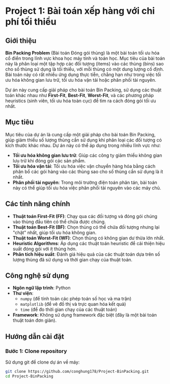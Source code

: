 # Project 1: Bài toán xếp hàng với chi phí tối thiểu

## Giới thiệu

**Bin Packing Problem** (Bài toán Đóng gói thùng) là một bài toán tối ưu hóa cổ điển trong lĩnh vực khoa học máy tính và toán học. Mục tiêu của bài toán này là phân loại một tập hợp các đối tượng (items) vào các thùng (bins) sao cho số thùng sử dụng là tối thiểu, với mỗi thùng có một dung lượng cố định. Bài toán này có rất nhiều ứng dụng thực tiễn, chẳng hạn như trong việc tối ưu hóa không gian lưu trữ, tối ưu hóa vận tải hoặc phân phối tài nguyên.

Dự án này cung cấp giải pháp cho bài toán Bin Packing, sử dụng các thuật toán khác nhau như **First-Fit**, **Best-Fit**, **Worst-Fit**, và các phương pháp heuristics (sinh viên, tối ưu hóa toàn cục) để tìm ra cách đóng gói tối ưu nhất.

## Mục tiêu

Mục tiêu của dự án là cung cấp một giải pháp cho bài toán Bin Packing, giúp giảm thiểu số lượng thùng cần sử dụng khi phân loại các đối tượng có kích thước khác nhau. Dự án này có thể áp dụng trong nhiều lĩnh vực như:

- **Tối ưu hóa không gian lưu trữ**: Giúp các công ty giảm thiểu không gian lưu trữ khi đóng gói các sản phẩm.
- **Tối ưu hóa vận tải**: Tối ưu hóa việc vận chuyển hàng hóa bằng cách phân bổ các gói hàng vào các thùng sao cho số thùng cần sử dụng là ít nhất.
- **Phân phối tài nguyên**: Trong môi trường điện toán phân tán, bài toán này có thể giúp tối ưu hóa việc phân phối tài nguyên vào các máy chủ.

## Các tính năng chính

- **Thuật toán First-Fit (FF)**: Chạy qua các đối tượng và đóng gói chúng vào thùng đầu tiên có thể chứa được chúng.
- **Thuật toán Best-Fit (BF)**: Chọn thùng có thể chứa đối tượng nhưng lại "chật" nhất, giúp tối ưu hóa không gian.
- **Thuật toán Worst-Fit (WF)**: Chọn thùng có không gian dư thừa lớn nhất.
- **Heuristic Algorithms**: Áp dụng các thuật toán heuristic để cải thiện hiệu suất đóng gói với ít thùng hơn.
- **Phân tích hiệu suất**: Đánh giá hiệu quả của các thuật toán dựa trên số lượng thùng đã sử dụng và thời gian chạy của thuật toán.

## Công nghệ sử dụng

- **Ngôn ngữ lập trình**: Python
- **Thư viện**: 
  - `numpy` (để tính toán các phép toán số học và ma trận)
  - `matplotlib` (để vẽ đồ thị và trực quan hóa kết quả)
  - `time` (để đo thời gian chạy của các thuật toán)
- **Framework**: Không sử dụng framework đặc biệt (đây là một bài toán thuật toán đơn giản).

## Hướng dẫn cài đặt

### Bước 1: Clone repository

Sử dụng git để clone dự án về máy:

```bash
git clone https://github.com/conghung178/Project-BinPacking.git
cd Project-BinPacking
